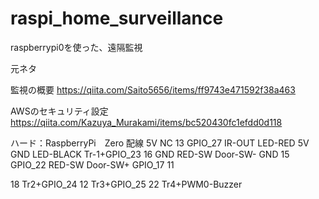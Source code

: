 # raspi_home_surveillance
raspberrypi0を使った、遠隔監視

元ネタ

監視の概要
https://qiita.com/Saito5656/items/ff9743e471592f38a463

AWSのセキュリティ設定
https://qiita.com/Kazuya_Murakami/items/bc520430fc1efdd0d118

ハード：RaspberryPi　Zero
配線
             5V       NC
13 GPIO_27   IR-OUT   LED-RED   5V
             GND      LED-BLACK Tr-1+GPIO_23 16
   GND       RED-SW   Door-SW-  GND
15 GPIO_22   RED-SW   Door-SW+  GPIO_17      11

18 Tr2+GPIO_24
12 Tr3+GPIO_25 
22 Tr4+PWM0-Buzzer

